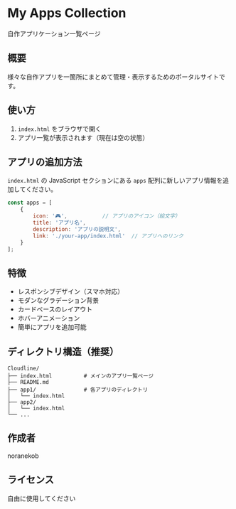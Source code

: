 # My Apps Collection

自作アプリケーション一覧ページ

## 概要

様々な自作アプリを一箇所にまとめて管理・表示するためのポータルサイトです。

## 使い方

1. `index.html` をブラウザで開く
2. アプリ一覧が表示されます（現在は空の状態）

## アプリの追加方法

`index.html` の JavaScript セクションにある `apps` 配列に新しいアプリ情報を追加してください。

```javascript
const apps = [
    {
        icon: '🎮',           // アプリのアイコン（絵文字）
        title: 'アプリ名',
        description: 'アプリの説明文',
        link: './your-app/index.html'  // アプリへのリンク
    }
];
```

## 特徴

- レスポンシブデザイン（スマホ対応）
- モダンなグラデーション背景
- カードベースのレイアウト
- ホバーアニメーション
- 簡単にアプリを追加可能

## ディレクトリ構造（推奨）

```
Cloudline/
├── index.html          # メインのアプリ一覧ページ
├── README.md
├── app1/               # 各アプリのディレクトリ
│   └── index.html
├── app2/
│   └── index.html
└── ...
```

## 作成者

noranekob

## ライセンス

自由に使用してください
